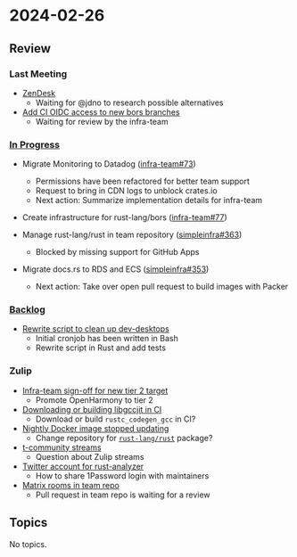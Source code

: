 # 2024-02-26

## Review

### Last Meeting

- [ZenDesk](https://rust-lang.zulipchat.com/#narrow/stream/242791-t-infra/topic/ZenDesk)
  - Waiting for @jdno to research possible alternatives
- [Add CI OIDC access to new bors branches](https://github.com/rust-lang/simpleinfra/pull/355)
  - Waiting for review by the infra-team

### [In Progress](https://github.com/orgs/rust-lang/projects/24/views/1)

- Migrate Monitoring to Datadog ([infra-team#73](https://github.com/rust-lang/infra-team/issues/73))

  - Permissions have been refactored for better team support
  - Request to bring in CDN logs to unblock crates.io
  - Next action: Summarize implementation details for infra-team

- Create infrastructure for rust-lang/bors ([infra-team#77](https://github.com/rust-lang/infra-team/issues/77))

- Manage rust-lang/rust in team repository ([simpleinfra#363](https://github.com/rust-lang/simpleinfra/issues/363))

  - Blocked by missing support for GitHub Apps

- Migrate docs.rs to RDS and ECS ([simpleinfra#353](https://github.com/rust-lang/simpleinfra/issues/353))
  - Next action: Take over open pull request to build images with Packer

### [Backlog](https://github.com/orgs/rust-lang/projects/24/views/1)

- [Rewrite script to clean up dev-desktops](https://github.com/rust-lang/simpleinfra/issues/390)
  - Initial cronjob has been written in Bash
  - Rewrite script in Rust and add tests

### Zulip

- [Infra-team sign-off for new tier 2 target](https://rust-lang.zulipchat.com/#narrow/stream/242791-t-infra/topic/Infra.20team.20sign-off.20for.20new.20tier.202.20target)
  - Promote OpenHarmony to tier 2
- [Downloading or building libgccjit in CI](https://rust-lang.zulipchat.com/#narrow/stream/242791-t-infra/topic/Downloading.20or.20building.20libgccjit.20in.20CI.3F)
  - Download or build `rustc_codegen_gcc` in CI?
- [Nightly Docker image stopped updating](https://rust-lang.zulipchat.com/#narrow/stream/242791-t-infra/topic/Nightly.20docker.20images.20stopped.20updating)
  - Change repository for [`rust-lang/rust`](https://github.com/rust-lang/docker-rust-nightly/pkgs/container/rust)
    package?
- [t-community streams](https://rust-lang.zulipchat.com/#narrow/stream/242791-t-infra/topic/t-community.20streams)
  - Question about Zulip streams
- [Twitter account for rust-analyzer](https://rust-lang.zulipchat.com/#narrow/stream/242791-t-infra/topic/Twitter.20account.20for.20rust-analyzer)
  - How to share 1Password login with maintainers
- [Matrix rooms in team repo](https://rust-lang.zulipchat.com/#narrow/stream/242791-t-infra/topic/Matrix.20rooms.20in.20team.20repo)
  - Pull request in team repo is waiting for a review

## Topics

No topics.
